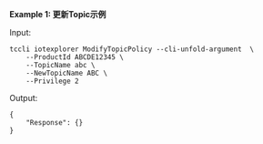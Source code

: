 **Example 1: 更新Topic示例**



Input: 

```
tccli iotexplorer ModifyTopicPolicy --cli-unfold-argument  \
    --ProductId ABCDE12345 \
    --TopicName abc \
    --NewTopicName ABC \
    --Privilege 2
```

Output: 
```
{
    "Response": {}
}
```

